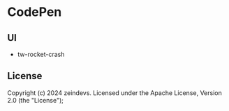 # CodePen

## UI

- tw-rocket-crash

## License

Copyright (c) 2024 zeindevs. Licensed under the Apache License, Version 2.0 (the "License");
